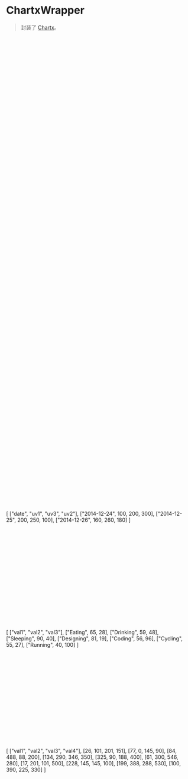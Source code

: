 # ChartxWrapper

> 封装了 [Chartx](http://groups.alidemo.cn/thx/charts/)。

<div class="bs-example">
    <div class="content">
        <div bx-name="components/chartxwrapper" 
            data-type="line"
            data-options="{}"
            data-data="[
                ['VAL1: ', 'VAL2: ', 'VAL3: ', 'VAL4: '],
                [1, 101, 20, 33],
                [2, 67, 51, 26],
                [3, 76, 45, 43],
                [4, 58, 35, 31],
                [5, 79, 73, 71],
                [6, 88, 54, 39],
                [7, 56, 68, 65],
                [8, 99, 83, 51]
            ]" style="width: 100%; height: 320px;"></div>
    </div>
</div>
<div class="bs-example">
    <div class="content">
        <div bx-name="components/chartxwrapper" 
                data-type="bar"
                data-options="{}"
                data-data="[
                    ['VAL1: ', 'VAL2: ', 'VAL3: ', 'VAL4: '],
                    [1, 101, 20, 33],
                    [2, 67, 51, 26],
                    [3, 76, 45, 43],
                    [4, 58, 35, 31],
                    [5, 79, 73, 71],
                    [6, 88, 54, 39],
                    [7, 56, 68, 65],
                    [8, 99, 83, 51]
                ]" style="width: 100%; height: 320px;"></div>
        </div>
    </div>
</div>
<div class="bs-example">
    <div class="content">
        <div bx-name="components/chartxwrapper" 
                data-type="pie"
                data-options="{}"
                data-data="[
                    ['Firefox', 20],
                    ['Opera2', 1],        
                    ['Opera2', 1],
                    ['Opera3', 1],
                    ['Opera4', 1],
                    ['Opera5', 1],
                    ['Opera2', 1],
                    ['Opera2', 1],
                    ['Opera3', 1],
                    ['Opera4', 1],
                    ['Opera5', 1],
                    ['Firefox', 20],
                    ['Firefox', 20],
                    ['Opera2', 1],
                    ['Opera2', 1],
                    ['Opera3', 1],
                    ['Opera4', 1],
                    ['Opera5', 1],
                    ['Opera2', 1],
                    ['Opera2', 1],
                    ['Opera3', 1],
                    ['Opera4', 1],
                    ['Opera5', 1],
                    ['Firefox', 20]
                ]" style="width: 100%; height: 320px;"></div>
        </div>
    </div>
</div>
<div class="bs-example">
    <div class="content">
        <div bx-name="components/chartxwrapper" 
                data-type="map"
                data-options="{}"
                data-data="[]" style="width: 100%; height: 320px;"></div>
        </div>
    </div>
</div>

<div class="bs-example">
    <div class="content">
        <div bx-name="components/chartxwrapper" data-type="line" style="width: 480px; height: 320px;">
            [
                ["date", "uv1", "uv3", "uv2"],
                ["2014-12-24", 100, 200, 300],
                ["2014-12-25", 200, 250, 100],
                ["2014-12-26", 160, 260, 180]
            ]
        </div>
    </div>
</div>

<div class="bs-example">
    <div class="content">
        <div bx-name="components/chartxwrapper" data-type="radar" style="width: 480px; height: 320px;">
            [
                ["val1", "val2", "val3"],
                ["Eating", 65, 28],
                ["Drinking", 59, 48],
                ["Sleeping", 90, 40],
                ["Designing", 81, 19],
                ["Coding", 56, 96],
                ["Cycling", 55, 27],
                ["Running", 40, 100]
            ]
        </div>
    </div>
</div>

<div class="bs-example">
    <div class="content">
        <div bx-name="components/chartxwrapper" data-type="scat" style="width: 480px; height: 320px;">
            [
                ["val1", "val2", "val3", "val4"],
                [26, 101, 201, 151],
                [77, 0, 145, 90],
                [84, 488, 88, 200],
                [134, 290, 346, 350],
                [325, 90, 188, 400],
                [61, 300, 546, 280],
                [17, 201, 101, 500],
                [228, 145, 145, 100],
                [199, 388, 288, 530],
                [100, 390, 225, 330]
            ]
        </div>
    </div>
</div>


